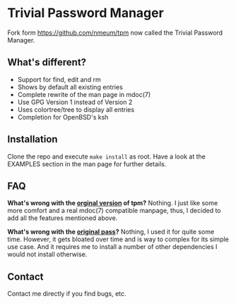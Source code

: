 
# Trivial Password Manager

Fork form https://github.com/nmeum/tpm now called the Trivial Password Manager.

## What's different?

* Support for find, edit and rm
* Shows by default all existing entries
* Complete rewrite of the man page in mdoc(7)
* Use GPG Version 1 instead of Version 2
* Uses colortree/tree to display all entries
* Completion for OpenBSD's ksh

## Installation

Clone the repo and execute `make install` as root.  Have a look at the EXAMPLES section in the man page for further details.

## FAQ

**What's wrong with the [orginal version](https://github.com/nmeum/tpm) of tpm?** Nothing.   I just like some more comfort and a real mdoc(7) compatible manpage, thus, I decided to add all the features mentioned above.

**What's wrong with the [original pass](https://www.passwordstore.org/)?**  Nothing, I used it for quite some time.  However, it gets bloated over time and is way to complex for its simple use case.  And it requires me to install a number of other dependencies I would not install otherwise.

## Contact

Contact me directly if you find bugs, etc.
